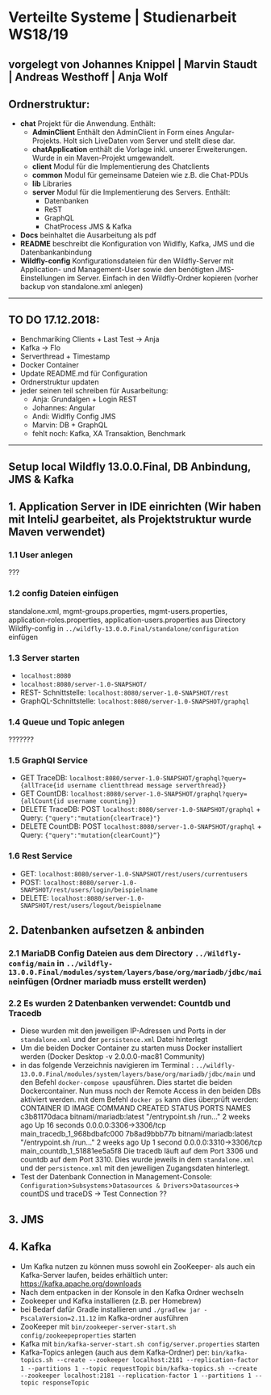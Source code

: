 # Verteilte Systeme | Studienarbeit WS18/19
## vorgelegt von Johannes Knippel | Marvin Staudt | Andreas Westhoff | Anja Wolf

## Ordnerstruktur:
*  **chat** Projekt für die Anwendung. Enthält:
    * **AdminClient** Enthält den AdminClient in Form eines Angular-Projekts. Holt sich LiveDaten vom Server und stellt diese dar.
    * **chatApplication** enthält die Vorlage inkl. unserer Erweiterungen. Wurde in ein Maven-Projekt umgewandelt.
    * **client** Modul für die Implementierung des Chatclients
    * **common** Modul für gemeinsame Dateien wie z.B. die Chat-PDUs
    * **lib** Libraries 
    * **server** Modul für die Implementierung des Servers. Enthält: 
      * Datenbanken
      * ReST
      * GraphQL
      * ChatProcess JMS & Kafka
*  **Docs** beinhaltet die Ausarbeitung als pdf
*  **README** beschreibt die Konfiguration von Widlfly, Kafka, JMS und die Datenbankanbindung
*  **Wildfly-config** Konfigurationsdateien für den Wildfly-Server mit Application- und Management-User sowie den benötigten JMS-Einstellungen im Server. Einfach in den Wildfly-Ordner kopieren (vorher backup von standalone.xml anlegen)

_______________________________________________________________________________________________________

## TO DO 17.12.2018:
* Benchmariking Clients + Last Test     -> Anja    
* Kafka                                 -> Flo
* Serverthread            + Timestamp  
* Docker Container
* Update README.md für Configuration
* Ordnerstruktur updaten
* jeder seinen teil schreiben für Ausarbeitung:
  * Anja: Grundalgen + Login REST
  * Johannes: Angular
  * Andi: Widlfly Config JMS
  * Marvin: DB + GraphQL
  * fehlt noch: Kafka, XA Transaktion, Benchmark

_______________________________________________________________________________________________________

## Setup local Wildfly 13.0.0.Final, DB Anbindung, JMS & Kafka

## 1. Application Server in IDE einrichten (Wir haben mit InteliJ gearbeitet, als Projektstruktur wurde Maven verwendet) 

### 1.1 User anlegen 

???

### 1.2 config Dateien einfügen

standalone.xml, mgmt-groups.properties, mgmt-users.properties, application-roles.properties, application-users.properties aus Directory Wildfly-config in `../wildfly-13.0.0.Final/standalone/configuration` einfügen

### 1.3 Server starten

* `localhost:8080`
* `localhost:8080/server-1.0-SNAPSHOT/`
* REST- Schnittstelle:  `localhost:8080/server-1.0-SNAPSHOT/rest`
* GraphQL-Schnittstelle: `localhost:8080/server-1.0-SNAPSHOT/graphql`

### 1.4 Queue und Topic anlegen

??????? 

### 1.5 GraphQl Service

* GET TraceDB: `localhost:8080/server-1.0-SNAPSHOT/graphql?query={allTrace{id username clientthread message serverthread}}`
* GET CountDB: `localhost:8080/server-1.0-SNAPSHOT/graphql?query={allCount{id username counting}}`
* DELETE TraceDB: POST `localhost:8080/server-1.0-SNAPSHOT/graphql` + Query: `{"query":"mutation{clearTrace}"}`
* DELETE CountDB: POST `localhost:8080/server-1.0-SNAPSHOT/graphql` + Query: `{"query":"mutation{clearCount}“}`

### 1.6 Rest Service 

* GET: `localhost:8080/server-1.0-SNAPSHOT/rest/users/currentusers`
* POST: `localhost:8080/server-1.0-SNAPSHOT/rest/users/login/beispielname`
* DELETE: `localhost:8080/server-1.0-SNAPSHOT/rest/users/logout/beispielname`

## 2. Datenbanken aufsetzen & anbinden

### 2.1 MariaDB Config Dateien aus dem Directory `../Wildfly-config/main` in `../wildfly-13.0.0.Final/modules/system/layers/base/org/mariadb/jdbc/main`einfügen (Ordner mariadb muss erstellt werden)

### 2.2 Es wurden 2 Datenbanken verwendet: Countdb und Tracedb
* Diese wurden mit den jeweiligen IP-Adressen und Ports in der `standalone.xml` und der `persistence.xml` Datei hinterlegt
* Um die beiden Docker Container zu starten muss Docker installiert werden (Docker Desktop -v 2.0.0.0-mac81 Community)
* in das folgende Verzeichnis navigieren im Terminal : `../wildfly-13.0.0.Final/modules/system/layers/base/org/mariadb/jdbc/main` und den Befehl `docker-compose up`ausführen. Dies startet die beiden Dockercontainer. Nun muss noch der Remote Access in den beiden DBs aktiviert werden. 
mit dem Befehl  `docker ps` kann dies überprüft werden:
CONTAINER ID        IMAGE                    COMMAND                  CREATED             STATUS              PORTS                    NAMES
c3b81170daca        bitnami/mariadb:latest   "/entrypoint.sh /run…"   2 weeks ago         Up 16 seconds       0.0.0.0:3306->3306/tcp   main_tracedb_1_968bdbafc000
7b8ad9bbb77b        bitnami/mariadb:latest   "/entrypoint.sh /run…"   2 weeks ago         Up 1 second         0.0.0.0:3310->3306/tcp   main_countdb_1_51881ee5a5f8
Die tracedb läuft auf dem Port 3306 und countdb auf dem Port 3310. Dies wurde jeweils in dem `standalone.xml` und der `persistence.xml` mit den jeweiligen Zugangsdaten hinterlegt. 
* Test der Datenbank Connection in Management-Console: `Configuration`>`Subsystems`>`Datasources & Drivers`>`Datasources`-> countDS und traceDS -> Test Connection
??

## 3. JMS

## 4. Kafka
* Um Kafka nutzen zu können muss sowohl ein ZooKeeper- als auch ein Kafka-Server laufen, beides erhältlich unter: https://kafka.apache.org/downloads
* Nach dem entpacken in der Konsole in den Kafka Ordner wechseln
* Zookeeper und Kafka installieren (z.B. per Homebrew)
* bei Bedarf dafür Gradle installieren und `./gradlew jar -PscalaVersion=2.11.12` im Kafka-ordner ausführen
* ZooKeeper mit `bin/zookeeper-server-start.sh config/zookeepeproperties` starten
* Kafka mit `bin/kafka-server-start.sh config/server.properties` starten
* Kafka-Topics anlegen (auch aus dem Kafka-Ordner) per: 
 `bin/kafka-topics.sh --create --zookeeper localhost:2181 --replication-factor 1 --partitions 1 --topic requestTopic`
 `bin/kafka-topics.sh --create --zookeeper localhost:2181 --replication-factor 1 --partitions 1 --topic responseTopic`      


